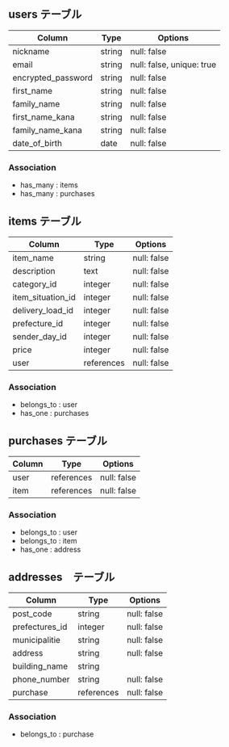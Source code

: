 ## users テーブル
| Column             | Type     | Options                  |
| ------------------ | -------- | ------------------------ |
| nickname           | string   | null: false              |
| email              | string   | null: false, unique: true|
| encrypted_password | string   | null: false              |
| first_name         | string   | null: false              |
| family_name        | string   | null: false              |
| first_name_kana    | string   | null: false              |
| family_name_kana   | string   | null: false              |
| date_of_birth      | date     | null: false              |
### Association
- has_many : items
- has_many : purchases

## items テーブル
| Column             | Type       | Options                  |
| ------------------ | ---------- | ------------------------ |
| item_name          | string     | null: false              |
| description        | text       | null: false              |
| category_id        | integer    | null: false              |
| item_situation_id  | integer    | null: false              |
| delivery_load_id   | integer    | null: false              |
| prefecture_id      | integer    | null: false              |
| sender_day_id      | integer    | null: false              |
| price              | integer    | null: false              |
| user               | references | null: false              |
### Association
- belongs_to : user
- has_one : purchases

## purchases テーブル
| Column             | Type       | Options                  |
| ------------------ | ---------- | ------------------------ |
| user               | references | null: false              |
| item               | references | null: false              |

### Association
- belongs_to : user
- belongs_to : item
- has_one : address

## addresses　テーブル
| Column             | Type       | Options                  |
| ------------------ | ---------- | ------------------------ |
| post_code          | string     | null: false              |
| prefectures_id     | integer    | null: false              |
| municipalitie      | string     | null: false              |
| address            | string     | null: false              |
| building_name      | string     |                          |
| phone_number       | string     | null: false              |
| purchase           | references | null: false              |
### Association
- belongs_to : purchase
